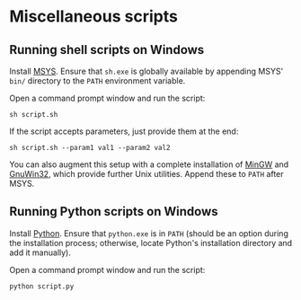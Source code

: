 Miscellaneous scripts
=====================

Running shell scripts on Windows
--------------------------------

Install [MSYS](http://www.mingw.org/wiki/msys). Ensure that `sh.exe`
is globally available by appending MSYS' `bin/` directory to the `PATH`
environment variable.

Open a command prompt window and run the script:

    sh script.sh

If the script accepts parameters, just provide them at the end:

    sh script.sh --param1 val1 --param2 val2

You can also augment this setup with a complete installation of
[MinGW](http://www.mingw.org/) and
[GnuWin32](http://gnuwin32.sourceforge.net/), which provide further
Unix utilities. Append these to `PATH` after MSYS.

Running Python scripts on Windows
---------------------------------

Install [Python](http://www.python.org/). Ensure that `python.exe` is
in `PATH` (should be an option during the installation process;
otherwise, locate Python's installation directory and add it
manually).

Open a command prompt window and run the script:

    python script.py
